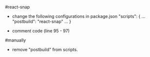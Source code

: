 #react-snap
- change the following configurations in package.json
  "scripts": {
    ...
    "postbuild": "react-snap"
    ...
  }

- comment code (line 95 - 97)

#manually
- remove "postbuild" from scripts.
